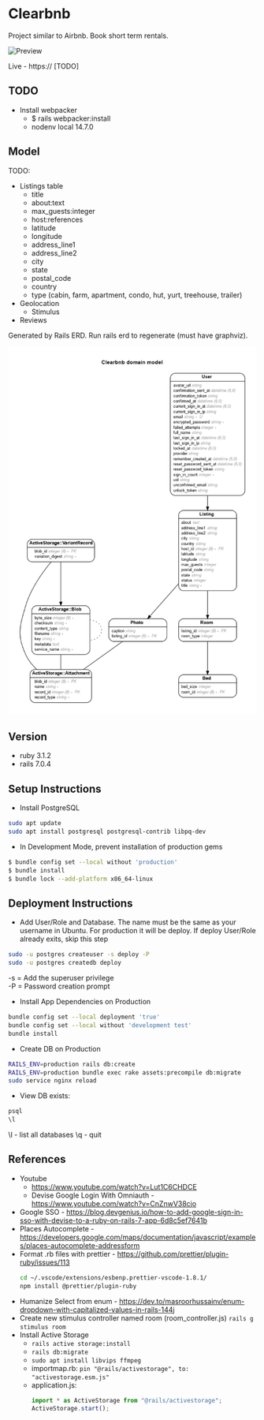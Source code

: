 # Clearbnb

Project similar to Airbnb. Book short term rentals.

![Preview](preview.png)

Live - https:// [TODO]

## TODO

- Install webpacker
  - $ rails webpacker:install
  - nodenv local 14.7.0

## Model

TODO:

- Listings table
  - title
  - about:text
  - max_guests:integer
  - host:references
  - latitude
  - longitude
  - address_line1
  - address_line2
  - city
  - state
  - postal_code
  - country
  - type (cabin, farm, apartment, condo, hut, yurt, treehouse, trailer)
- Geolocation
  - Stimulus
- Reviews

Generated by Rails ERD. Run rails erd to regenerate (must have graphviz).

![ERD Diagram](erd.png)

## Version

- ruby 3.1.2
- rails 7.0.4

## Setup Instructions

- Install PostgreSQL

```sh
sudo apt update
sudo apt install postgresql postgresql-contrib libpq-dev
```

- In Development Mode, prevent installation of production gems

```sh
$ bundle config set --local without 'production'
$ bundle install
$ bundle lock --add-platform x86_64-linux
```

## Deployment Instructions

- Add User/Role and Database. The name must be the same as your username in Ubuntu. For production it will be deploy. If deploy User/Role already exits, skip this step

```sh
sudo -u postgres createuser -s deploy -P
sudo -u postgres createdb deploy
```

-s = Add the superuser privilege<br>
-P = Password creation prompt

- Install App Dependencies on Production

```sh
bundle config set --local deployment 'true'
bundle config set --local without 'development test'
bundle install
```

- Create DB on Production

```sh
RAILS_ENV=production rails db:create
RAILS_ENV=production bundle exec rake assets:precompile db:migrate
sudo service nginx reload
```

- View DB exists:

```sh
psql
\l
```

\l - list all databases
\q - quit

## References

- Youtube
  - https://www.youtube.com/watch?v=Lut1C6CHDCE
  - Devise Google Login With Omniauth - https://www.youtube.com/watch?v=CnZnwV38cjo
- Google SSO - https://blog.devgenius.io/how-to-add-google-sign-in-sso-with-devise-to-a-ruby-on-rails-7-app-6d8c5ef7641b
- Places Autocomplete - https://developers.google.com/maps/documentation/javascript/examples/places-autocomplete-addressform
- Format .rb files with prettier - https://github.com/prettier/plugin-ruby/issues/113
  ```sh
  cd ~/.vscode/extensions/esbenp.prettier-vscode-1.8.1/
  npm install @prettier/plugin-ruby
  ```
- Humanize Select from enum - https://dev.to/masroorhussainv/enum-dropdown-with-capitalized-values-in-rails-144j
- Create new stimulus controller named room (room_controller.js)
  `rails g stimulus room`
- Install Active Storage
  - `rails active storage:install`
  - `rails db:migrate`
  - `sudo apt install libvips ffmpeg`
  - importmap.rb:
    `pin "@rails/activestorage", to: "activestorage.esm.js"`
  - application.js:
    ```js
    import * as ActiveStorage from "@rails/activestorage";
    ActiveStorage.start();
    ```
